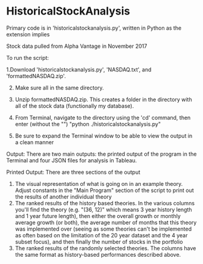 # HistoricalStockAnalysis

Primary code is in 'historicalstockanalysis.py', written in Python as the extension implies

Stock data pulled from Alpha Vantage in November 2017


To run the script:

1.Download 'historicalstockanalysis.py', 'NASDAQ.txt', and 'formattedNASDAQ.zip'. 

2. Make sure all in the same directory. 

3. Unzip formattedNASDAQ.zip. This creates a folder in the directory with all of the stock data (functionally my database).

4. From Terminal, navigate to the directory using the 'cd' command, then enter (without the "") "python ./historicalstockanalysis.py"

5. Be sure to expand the Terminal window to be able to view the output in a clean manner


Output:
There are two main outputs: the printed output of the program in the Terminal and four JSON files for analysis in Tableau.

  Printed Output:
  There are three sections of the output
  1. The visual representation of what is going on in an example theory. Adjust constants in the "Main Program" section of the script to print out the results of another individual theory
  2. The ranked results of the history based theories. In the various columns you'll find the theory (e.g. "(36, 12)" which means 3 year history length and 1 year future length), then either the overall growth or monthly average growth (or both), the average number of months that this theory was implemented over (seeing as some theories can't be implemented as often based on the limitation of the 20 year dataset and the 4 year subset focus), and then finally the number of stocks in the portfolio
  3. The ranked results of the randomly selected theories. The columns have the same format as history-based performances described above.


